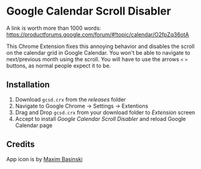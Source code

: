 # Google Calendar Scroll Disabler

A link is worth more than 1000 words: [https://productforums.google.com/forum/#!topic/calendar/O2fpZq36otA
](https://productforums.google.com/forum/#!topic/calendar/O2fpZq36otA)

This Chrome Extension fixes this annoying behavior and disables the scroll on the calendar grid in Google Calendar. You won't be able to navigate to next/previous month using the scroll. You will have to use the arrows `<` `>` buttons, as normal people expect it to be.

## Installation

1. Download `gcsd.crx` from the _releases_ folder
2. Navigate to Google Chrome -> Settings -> Extentions
3. Drag and Drop `gcsd.crx` from your download folder to _Extension_ screen
4. Accept to install _Google Calendar Scroll Disabler_ and reload Google Calendar page

## Credits
App icon is by [Maxim Basinski](https://www.iconfinder.com/vasabii)
